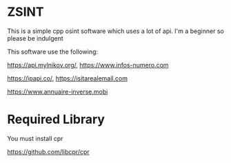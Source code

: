 # ZSINT
This is a simple cpp osint software  which uses a lot of api. I'm a beginner so please be indulgent

This software use the following:

https://api.mylnikov.org/, https://www.infos-numero.com

https://ipapi.co/, https://isitarealemail.com

https://www.annuaire-inverse.mobi

# Required Library
You must install cpr

https://github.com/libcpr/cpr


